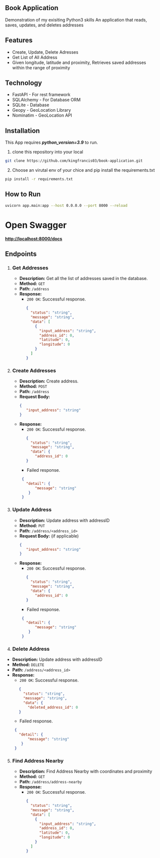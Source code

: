 ## Book Application

Demonstration of my exisiting Python3 skills
An application that reads, saves, updates, and deletes addresses
## Features
- Create, Update, Delete Adresses
- Get List of All Address
- Given longitude, latitude and proximity, Retrieves saved addresses within the range of proximity

## Technology

- FastAPI - For rest framework
- SQLAlchemy - For Database ORM
- SQLite - Database
- Geopy - GeoLocation Library
- Nominatim - GeoLocation API

## Installation

This App requires ***python_version=3.9*** to run.

1. clone this repository into your local

```sh
git clone https://github.com/kingfrancis03/book-application.git
```

2. Choose an virutal env of your chice and pip install the requirements.txt

```sh
pip install -r requirements.txt
```

## How to Run
```sh
uvicorn app.main:app --host 0.0.0.0 --port 8000 --reload
```

# Open Swagger

 **<http://localhost:8000/docs>**
 
 ## Endpoints

1. ### Get Addresses

   - **Description:** Get all the list of addresses saved in the database.
   - **Method:** `GET`
   - **Path:** `/address`
   - **Response:**
     - `200 OK`: Successful response.
     ```json
        {
          "status": "string",
          "message": "string",
          "data": [
            {
              "input_address": "string",
              "address_id": 0,
              "latitude": 0,
              "longitude": 0
            }
          ]
        }
     ```
2. ### Create Addresses

   - **Description:** Create address.
   - **Method:** `POST`
   - **Path:** `/address`
   - **Request Body:**
     ```json
     {
        "input_address": "string"
     }
     ```
   - **Response:**
     - `200 OK`: Successful response.
     ```json
        {
          "status": "string",
          "message": "string",
          "data": {
            "address_id": 0
        }
     ```
     - Failed response.
     ```json
      {
        "detail": {
            "message": "string"
         }
      }
     ```
3. ### Update Address

   - **Description:** Update address with addressID
   - **Method:** `PUT`
   - **Path:** `/address/<address_id>`
   - **Request Body:** (if applicable)
     ```json
     {
        "input_address": "string"
     }
     ```
   - **Response:**
     - `200 OK`: Successful response.
     ```json
        {
          "status": "string",
          "message": "string",
          "data": {
            "address_id": 0
        }
     ```
     - Failed response.
     ```json
      {
        "detail": {
            "message": "string"
         }
      }
     ```
  4. ### Delete Address

   - **Description:** Update address with addressID
   - **Method:** `DELETE`
   - **Path:** `/address/<address_id>`
   - **Response:**
     - `200 OK`: Successful response.
     ```json
        {
          "status": "string",
          "message": "string",
          "data": {
            "deleted_address_id": 0
        }
     ```
     - Failed response.
     ```json
      {
        "detail": {
            "message": "string"
         }
      }
     ```
5. ### Find Address Nearby

   - **Description:** Find Address Nearby with coordinates and proximity
   - **Method:** `GET`
   - **Path:** `/address/address-nearby`
   - **Response:**
     - `200 OK`: Successful response.
     ```json
        {
          "status": "string",
          "message": "string",
          "data": [
            {
              "input_address": "string",
              "address_id": 0,
              "latitude": 0,
              "longitude": 0
            }
          ]
        }
     ````